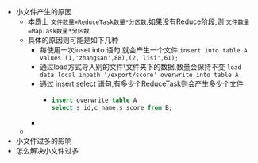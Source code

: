 - 小文件产生的原因
	- 本质上 `文件数量=ReduceTask数量*分区数`,如果没有Reduce阶段,则 `文件数量=MapTask数量*分区数`
	- 具体的原因则可能是如下几种
		- 每使用一次inset into 语句,就会产生一个文件 `insert into table A values (1,'zhangsan',88),(2,'lisi',61);`
		- 通过load方式导入别的文件\文件夹下的数据,数量会保持不变 `load data local inpath '/export/score' overwrite into table A `
		- 通过 insert select 语句,有多少个ReduceTask则会产生多少个文件
			- ```sql
			  insert overwrite table A  
			  select s_id,c_name,s_score from B;
			  ```
		-
	-
- 小文件过多的影响
- 怎么解决小文件过多